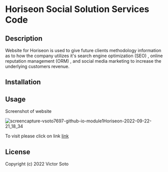 # Horiseon Social Solution Services Code 

## Description

​Website for Horiseon is used to give future clients methodology information as to how the company utilizes it's search engine optimization (SEO) , online reputation management (ORM) , and social media marketing to increase the underlying customers revenue.​

## Installation



## Usage

Screenshot of website

![screencapture-vsoto7697-github-io-module1Horiseon-2022-09-22-21_18_34](https://user-images.githubusercontent.com/109629515/191853432-ddfb8365-07cf-4581-b1f0-7c0973065ada.png)

To visit please click on link [link](https://vsoto7697.github.io/module1Horiseon/)

## License


Copyright (c) 2022 Victor Soto
